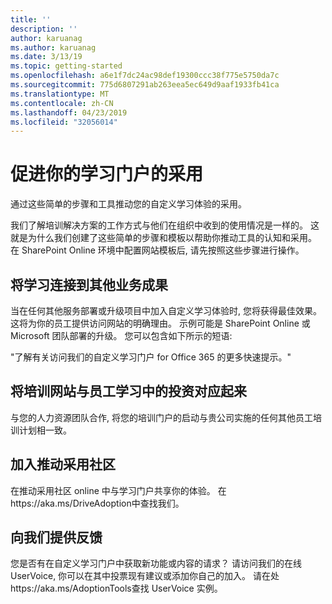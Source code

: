 ```yaml
---
title: ''
description: ''
author: karuanag
ms.author: karuanag
ms.date: 3/13/19
ms.topic: getting-started
ms.openlocfilehash: a6e1f7dc24ac98def19300ccc38f775e5750da7c
ms.sourcegitcommit: 775d6807291ab263eea5ec649d9aaf1933fb41ca
ms.translationtype: MT
ms.contentlocale: zh-CN
ms.lasthandoff: 04/23/2019
ms.locfileid: "32056014"
---
```

# <a name="drive-adoption-of-your-learning-portal"></a>促进你的学习门户的采用

通过这些简单的步骤和工具推动您的自定义学习体验的采用。 

我们了解培训解决方案的工作方式与他们在组织中收到的使用情况是一样的。 这就是为什么我们创建了这些简单的步骤和模板以帮助你推动工具的认知和采用。 在 SharePoint Online 环境中配置网站模板后, 请先按照这些步骤进行操作。

## <a name="connect-learning-to-other-business-outcomes"></a>将学习连接到其他业务成果
当在任何其他服务部署或升级项目中加入自定义学习体验时, 您将获得最佳效果。  这将为你的员工提供访问网站的明确理由。  示例可能是 SharePoint Online 或 Microsoft 团队部署的升级。  您可以包含如下所示的短语:

"了解有关<Insert service name here>访问我们的自定义学习门户 for Office 365 的更多快速提示。" 

## <a name="align-the-training-site-to-investments-in-your-employee-learning"></a>将培训网站与员工学习中的投资对应起来 

与您的人力资源团队合作, 将您的培训门户的启动与贵公司实施的任何其他员工培训计划相一致。 

## <a name="join-the-driving-adoption-community"></a>加入推动采用社区

在推动采用社区 online 中与学习门户共享你的体验。  在https://aka.ms/DriveAdoption中查找我们。

## <a name="give-us-feedback"></a>向我们提供反馈

您是否有在自定义学习门户中获取新功能或内容的请求？  请访问我们的在线 UserVoice, 你可以在其中投票现有建议或添加你自己的加入。  请在处https://aka.ms/AdoptionTools查找 UserVoice 实例。
